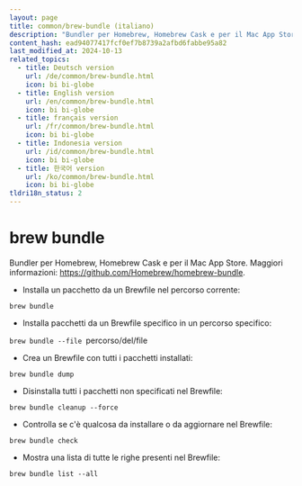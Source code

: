 ```yaml
---
layout: page
title: common/brew-bundle (italiano)
description: "Bundler per Homebrew, Homebrew Cask e per il Mac App Store."
content_hash: ead94077417fcf0ef7b8739a2afbd6fabbe95a82
last_modified_at: 2024-10-13
related_topics:
  - title: Deutsch version
    url: /de/common/brew-bundle.html
    icon: bi bi-globe
  - title: English version
    url: /en/common/brew-bundle.html
    icon: bi bi-globe
  - title: français version
    url: /fr/common/brew-bundle.html
    icon: bi bi-globe
  - title: Indonesia version
    url: /id/common/brew-bundle.html
    icon: bi bi-globe
  - title: 한국어 version
    url: /ko/common/brew-bundle.html
    icon: bi bi-globe
tldri18n_status: 2
---
```

# brew bundle

Bundler per Homebrew, Homebrew Cask e per il Mac App Store.
Maggiori informazioni: <https://github.com/Homebrew/homebrew-bundle>.

- Installa un pacchetto da un Brewfile nel percorso corrente:

`brew bundle`

- Installa pacchetti da un Brewfile specifico in un percorso specifico:

`brew bundle --file `<span class="tldr-var badge badge-pill bg-dark-lm bg-white-dm text-white-lm text-dark-dm font-weight-bold">percorso/del/file</span>

- Crea un Brewfile con tutti i pacchetti installati:

`brew bundle dump`

- Disinstalla tutti i pacchetti non specificati nel Brewfile:

`brew bundle cleanup --force`

- Controlla se c'è qualcosa da installare o da aggiornare nel Brewfile:

`brew bundle check`

- Mostra una lista di tutte le righe presenti nel Brewfile:

`brew bundle list --all`
